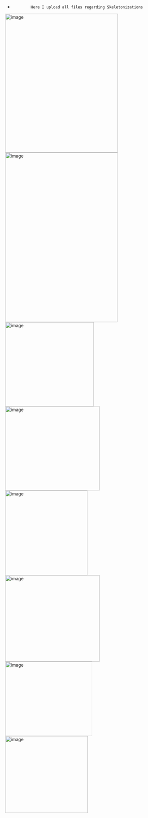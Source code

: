 -             Here I upload all files regarding Skeletonizations
<img width="359" height="442" alt="image" src="https://github.com/user-attachments/assets/5b069398-5839-4820-afb5-1155550aa900" />
<img width="358" height="540" alt="image" src="https://github.com/user-attachments/assets/6eba323c-95b5-4f86-a94a-5a9f3b34d64e" />
<img width="282" height="268" alt="image" src="https://github.com/user-attachments/assets/93ff1ff1-4490-4b9e-b5ff-89b03c14660e" />
<img width="301" height="268" alt="image" src="https://github.com/user-attachments/assets/0fb69bbb-b052-4cdb-8c4d-e8c90d93af6c" />
<img width="262" height="270" alt="image" src="https://github.com/user-attachments/assets/4456c5ba-ebb6-42a9-b0ce-9a35e9695f81" />
<img width="301" height="275" alt="image" src="https://github.com/user-attachments/assets/943891d7-a60e-41e7-9955-949c60cbadb7" />
<img width="277" height="237" alt="image" src="https://github.com/user-attachments/assets/eede6441-3cd3-4a9c-b39e-7049f83c54c5" />
<img width="263" height="245" alt="image" src="https://github.com/user-attachments/assets/1132b98b-eb29-4053-ada1-0b2c2dbd2966" />


